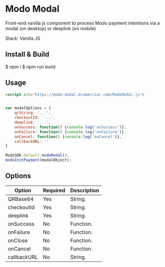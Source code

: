 # Modo Modal

Front-end vanilla js component to process Modo payment intentions via a modal (on desktop) or deeplink (on mobile)

Stack: Vanilla JS

## Install & Build

$ npm i
$ npm run build

## Usage

```html
<script src="https://modo-modal.ecomerciar.com/ModoModal.js">
```

```js

var modalOptions = {
    qrString: '...',
    checkoutId: '...',
    deeplink: '...',
    onSuccess: function() {console.log('onSuccess')},
    onFailure: function() {console.log('onFailure')},
    onCancel: function() {console.log('onCancel')},
    callbackURL: ''
}

ModoSDK.default.modoModal();
modoInitPayment(modalObject);
```

## Options

|Option |Required  | Description|
--- | --- | ---
|QRBase64|Yes|String.|
|checkoutId|Yes|String.|
|deeplink|Yes|String.|
|onSuccess|No|Function.|
|onFailure|No|Function.|
|onClose|No|Function.|
|onCancel|No|Function.|
|callbackURL|No|String.|
